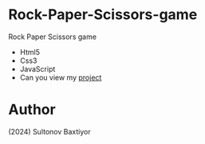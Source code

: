 # Rock-Paper-Scissors-game
Rock Paper Scissors game

- Html5
- Css3 
- JavaScript
- Can you view my [project](https://sultonovbaxtiyor.github.io/animation/)

# Author 
(2024) Sultonov Baxtiyor
